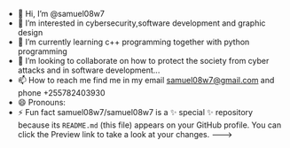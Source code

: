 - 👋 Hi, I’m @samuel08w7
- 👀 I’m interested in cybersecurity,software development and graphic design
- 🌱 I’m currently learning c++ programming together with python programming
- 💞️ I’m looking to collaborate on how to protect the society from cyber attacks and in software development...
- 📫 How to reach me find me in my email samuel08w7@gmail.com and phone +255782403930
- 😄 Pronouns:
- ⚡ Fun fact 
samuel08w7/samuel08w7 is a ✨ special ✨ repository because its `README.md` (this file) appears on your GitHub profile.
You can click the Preview link to take a look at your changes.
--->
